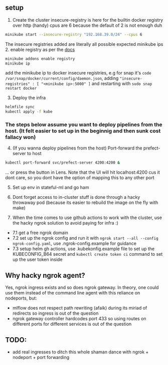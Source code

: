 ## setup

1. Create the cluster
insecure-registry is here for the builtin docker registry over http (handy)
cpus are 6 because the default of 2 is not enough duh
```bash
minikube start --insecure-registry "192.168.39.0/24" --cpus 6
```
The insecure registries added are literally all possible expected minikube ips
2. enable registry as per the [docs](https://minikube.sigs.k8s.io/docs/handbook/pushing/#4-pushing-to-an-in-cluster-using-registry-addon)

```bash
minikube addons enable registry
minikube ip
```
add the minikube ip to docker insecure registries, e.g for snap it's `code /var/snap/docker/current/config/daemon.json`, adding `"insecure-registries" : [ "<minikube ip>:5000" ]` and restarting with `sudo snap restart docker`

3. Deploy the infra
```bash
helmfile sync
kubectl apply -f kube
```
### The steps below assume you want to deploy pipelines from the host. (It felt easier to set up in the beginnig and then sunk cost fallacy won)
4. (If you wanna deploy pipelines from the host) Port-forward the prefect-server to host
```bash
kubectl port-forward svc/prefect-server 4200:4200 &
```
... or press the button in Lens. Note that the UI will hit localhost:4200 cus it dont care, so you dont have the option of mapping this to any other port

5. Set up env in stateful-ml and go ham

6. Dont forget access to in-cluster stuff is done through a hacky throwaway pod (because its easier to rebuild the image on the fly with make)

7. When the time comes to use github actions to work with the cluster, use the hacky ngrok solution to avoid paying for infra :)
- 7.1 get a free ngrok domain
- 7.2 set up the ngrok config and run it with `ngrok start --all --config ngrok-config.yaml`, use  .ngrok-config.example for guidance
- 7.3 setup helm gh actions, use .kubekonfig.example file to set up the KUBECONFIG_B64 secret and `kubectl create token ci` command to set up the user token inside

## Why hacky ngrok agent?
Yes, ngrok ingress exists and so does ngrok gateway. In theory, one could use them instead of the command line agent with this reliance on nodeports, but:
- mlflow does not respect path rewriting (afaik) during its miriad of redirects so ingress is out of the question
- ngrok gateway controller hardcodes port 433 so using routes on different ports for different services is out of the question


## TODO:
- add real ingresses to ditch this whole shaman dance with ngrok + nodeport + port forwarding
